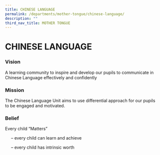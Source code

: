 ```yaml
---
title: CHINESE LANGUAGE
permalink: /departments/mother-tongue/chinese-language/
description: ""
third_nav_title: MOTHER TONGUE
---
```

# CHINESE LANGUAGE

### Vision

A learning community to inspire and develop our pupils to communicate in Chinese Language effectively and confidently

  

### Mission

The Chinese Language Unit aims to use differential approach for our pupils to be engaged and motivated.

  

### Belief  

Every child “Matters”

     – every child can learn and achieve

     – every child has intrinsic worth